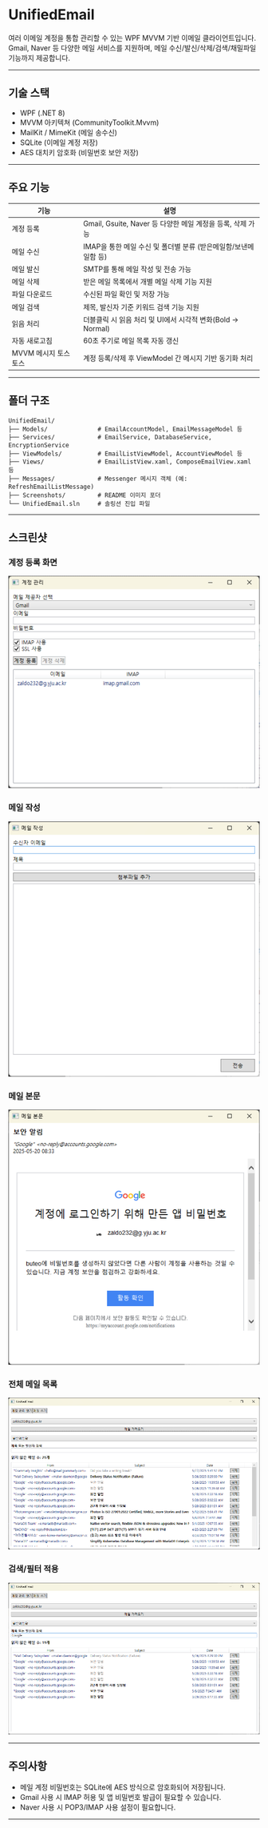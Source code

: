 # UnifiedEmail

여러 이메일 계정을 통합 관리할 수 있는 WPF MVVM 기반 이메일 클라이언트입니다. Gmail, Naver 등 다양한 메일 서비스를 지원하며, 메일 수신/발신/삭제/검색/채밀파일 기능까지 제공합니다.

---

## 기술 스택

* WPF (.NET 8)
* MVVM 아키텍쳐 (CommunityToolkit.Mvvm)
* MailKit / MimeKit (메일 송수신)
* SQLite (이메일 계정 저장)
* AES 대치키 암호화 (비밀번호 보안 저장)

---

## 주요 기능

| 기능            | 설명                                         |
| ------------- | ------------------------------------------ |
| 계정 등록         | Gmail, Gsuite, Naver 등 다양한 메일 계정을 등록, 삭제 가능 |
| 메일 수신         | IMAP을 통한 메일 수신 및 폴더별 분류 (받은메일함/보낸메일함 등)    |
| 메일 발신         | SMTP를 통해 메일 작성 및 전송 가능                     |
| 메일 삭제         | 받은 메일 목록에서 개별 메일 삭제 기능 지원                  |
| 파일 다운로드     | 수신된 파일 확인 및 저장 가능                        |
| 메일 검색         | 제목, 발신자 기준 키워드 검색 기능 지원                    |
| 읽음 처리         | 더블클릭 시 읽음 처리 및 UI에서 시각적 변화(Bold → Normal)  |
| 자동 새로고침       | 60초 주기로 메일 목록 자동 갱신                        |
| MVVM 메시지 토스토스 | 계정 등록/삭제 후 ViewModel 간 메시지 기반 동기화 처리       |

---

## 폴더 구조

```
UnifiedEmail/
├── Models/              # EmailAccountModel, EmailMessageModel 등
├── Services/            # EmailService, DatabaseService, EncryptionService
├── ViewModels/          # EmailListViewModel, AccountViewModel 등
├── Views/               # EmailListView.xaml, ComposeEmailView.xaml 등
├── Messages/            # Messenger 메시지 객체 (예: RefreshEmailListMessage)
├── Screenshots/         # README 이미지 포더
└── UnifiedEmail.sln     # 솔링션 진입 파일
```

---

## 스크린샷

### 계정 등록 화면

![계정등록](Screenshots/AccountManage.png)

### 메일 작성

![작성](Screenshots/Compose.png)

### 메일 본문

![상세](Screenshots/Detail.png)

### 전체 메일 목록

![목록](Screenshots/EmailList.png)

### 검색/필터 적용

![검색](Screenshots/SearchFilter.png)

---

## 주의사항

* 메일 계정 비밀번호는 SQLite에 AES 방식으로 암호화되어 저장됩니다.
* Gmail 사용 시 IMAP 허용 및 앱 비밀번호 발급이 필요할 수 있습니다.
* Naver 사용 시 POP3/IMAP 사용 설정이 필요합니다.

---
